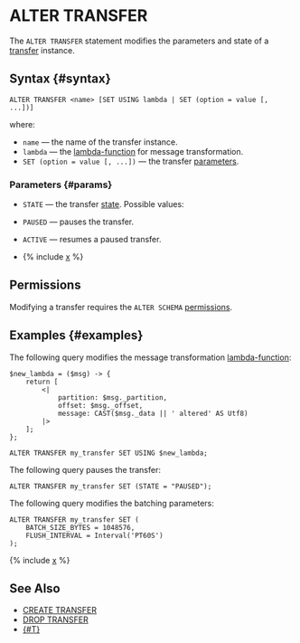 # ALTER TRANSFER

The `ALTER TRANSFER` statement modifies the parameters and state of a [transfer](../../../concepts/transfer.md) instance.

## Syntax {#syntax}

```yql
ALTER TRANSFER <name> [SET USING lambda | SET (option = value [, ...])]
```

where:

* `name` — the name of the transfer instance.
* `lambda` — the [lambda-function](#lambda) for message transformation. <!-- markdownlint-disable-line MD051 -->
* `SET (option = value [, ...])` — the transfer [parameters](#params).

### Parameters {#params}

* `STATE` — the transfer [state](../../../concepts/transfer.md#pause-and-resume). Possible values:

* `PAUSED` — pauses the transfer.
* `ACTIVE` — resumes a paused transfer.

* {% include [x](../_includes/transfer_flush.md) %}

## Permissions

Modifying a transfer requires the `ALTER SCHEMA` [permissions](grant.md#permissions-list).

## Examples {#examples}

The following query modifies the message transformation [lambda-function](expressions.md#lambda):

```yql
$new_lambda = ($msg) -> {
    return [
        <|
            partition: $msg._partition,
            offset: $msg._offset,
            message: CAST($msg._data || ' altered' AS Utf8)
        |>
    ];
};

ALTER TRANSFER my_transfer SET USING $new_lambda;
```

The following query pauses the transfer:

```yql
ALTER TRANSFER my_transfer SET (STATE = "PAUSED");
```

The following query modifies the batching parameters:

```yql
ALTER TRANSFER my_transfer SET (
    BATCH_SIZE_BYTES = 1048576,
    FLUSH_INTERVAL = Interval('PT60S')
);
```

{% include [x](../_includes/transfer_lambda.md) %}

## See Also

* [CREATE TRANSFER](create-transfer.md)
* [DROP TRANSFER](drop-transfer.md)
* [{#T}](../../../concepts/transfer.md)
